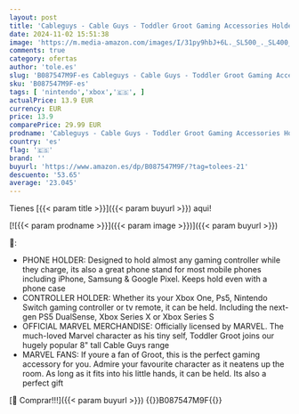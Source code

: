 ```yaml
---
layout: post
title: 'Cableguys - Cable Guys - Toddler Groot Gaming Accessories Holder & Phone Holder for Most Gaming Controller  Xbox  Play Station  Nintendo Switch  & Phone'
date: 2024-11-02 15:51:38
image: 'https://m.media-amazon.com/images/I/31py9hbJ+6L._SL500_._SL400_.jpg'
comments: true
category: ofertas
author: 'tole.es'
slug: 'B087547M9F-es Cableguys - Cable Guys - Toddler Groot Gaming Accessories...'
sku: 'B087547M9F-es'
tags: [ 'nintendo','xbox','🇪🇸', ]
actualPrice: 13.9 EUR
currency: EUR
price: 13.9
comparePrice: 29.99 EUR
prodname: 'Cableguys - Cable Guys - Toddler Groot Gaming Accessories Holder & Phone Holder for Most Gaming Controller  Xbox  Play Station  Nintendo Switch  & Phone'
country: 'es'
flag: '🇪🇸'
brand: ''
buyurl: 'https://www.amazon.es/dp/B087547M9F/?tag=tolees-21'
descuento: '53.65'
average: '23.045'
---
```


Tienes [{{< param title >}}]({{< param buyurl >}}) aqui!

[![{{< param prodname >}}]({{< param image >}})]({{< param buyurl >}})

🔎:

- PHONE HOLDER: Designed to hold almost any gaming controller while they charge, its also a great phone stand for most mobile phones including iPhone, Samsung & Google Pixel. Keeps hold even with a phone case
- CONTROLLER HOLDER: Whether its your Xbox One, Ps5, Nintendo Switch gaming controller or tv remote, it can be held. Including the next-gen PS5 DualSense, Xbox Series X or Xbox Series S
- OFFICIAL MARVEL MERCHANDISE: Officially licensed by MARVEL. The much-loved Marvel character as his tiny self, Toddler Groot joins our hugely popular 8" tall Cable Guys range
- MARVEL FANS: If youre a fan of Groot, this is the perfect gaming accessory for you. Admire your favourite character as it neatens up the room. As long as it fits into his little hands, it can be held. Its also a perfect gift

[🛒 Comprar!!!]({{< param buyurl >}})
{{<world>}}B087547M9F{{</world>}}
